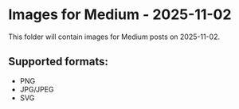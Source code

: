 # Images for Medium - 2025-11-02

This folder will contain images for Medium posts on 2025-11-02.

## Supported formats:
- PNG
- JPG/JPEG
- SVG
